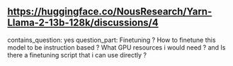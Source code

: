 ## https://huggingface.co/NousResearch/Yarn-Llama-2-13b-128k/discussions/4

contains_question: yes
question_part: Finetuning ? How to finetune this model to be instruction based ? What GPU resources i would need ? and Is there a finetuning script that i can use directly ?